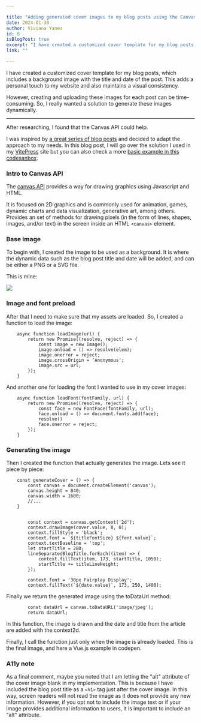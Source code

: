 ```yaml
---

title: "Adding generated cover images to my blog posts using the Canvas API"
date: 2024-01-30
author: Viviana Yanez
id: 8
isBlogPost: true
excerpt: "I have created a customized cover template for my blog posts, which includes a background image with the title and date of the post."
link: ""

---
```

I have created a customized cover template for my blog posts, which includes a background image with the title and date of the post. This adds a personal touch to my website and also maintains a visual consistency.

However, creating and uploading these images for each post can be time-consuming. So, I really wanted a solution to generate these images dynamically.

---

After researching, I found that the Canvas API could help.

I was inspired by [a great series of blog posts](https://uxdesign.cc/the-sharing-part-1-generating-and-sharing-dynamic-images-on-the-web-d43dace87802) and decided to adapt the approach to my needs. In this blog post, I will go over the solution I used in my [VitePress](https://vitepress.dev/) site but you can also check a more [basic example in this codesanbox](https://codepen.io/vivitt/pen/OJqQbox). 


### Intro to Canvas API
The [canvas API](https://developer.mozilla.org/en-US/docs/Web/API/Canvas_API) provides a way for drawing graphics using Javascript and HTML.

It is focused on 2D graphics and is commonly used for animation, games, dynamic charts and data visualization, generative art, among others. Provides an set of methods for drawing pixels (in the form of lines, shapes, images, and/or text) in the screen inside an HTML ``<canvas>`` element.

### Base image
To begin with, I created the image to be used as a background. It is where the dynamic data such as the blog post title and date will be added, and can be either a PNG or a SVG file.

This is mine:
<div class='blog__illustration'>
    <img  src='/assets/article-cover.svg'/>
</div>

### Image and font preload
After that I need to make sure that my assets are loaded. So, I created a function to load the image:

        async function loadImage(url) {
        	return new Promise((resolve, reject) => {
        		const image = new Image();
            	image.onload = () => resolve(elem);
        		image.onerror = reject;
        		image.crossOrigin = ‘Anonymous';
        		image.src = url;
        	});
        }


And another one for loading the font I wanted to use in my cover images: 

        async function loadFont(fontFamily, url) {
            return new Promise((resolve, reject) => {
        		const face = new FontFace(fontFamily, url);
            	face.onload = () => document.fonts.add(face);
                resolve()
        		face.onerror = reject;
        	});
        }

### Generating the image
Then I created the function that actually generates the image. Lets see it piece by piece:

        const generateCover = () => {
            const canvas = document.createElement('canvas');
            canvas.height = 840;
            canvas.width = 1600;
            //... 
        }
          

            const context = canvas.getContext('2d');
            context.drawImage(cover.value, 0, 0);
            context.fillStyle = 'black';
            context.font = `${titleFontSize} ${font.value}`;
            context.textBaseline = 'top';
            let startTitle = 280;
            lineSeparatedBlogTitle.forEach((item) => {
                context.fillText(item, 173, startTitle, 1050);
                startTitle += titleLineHeight;
            });

            context.font = '30px Fairplay Display';
            context.fillText(`${date.value}`, 173, 250, 1400);


Finally we return the generated image using the toDataUrl method:

            const dataUrl = canvas.toDataURL('image/jpeg');
            return dataUrl;
        

In this function, the image is drawn and the date and title from the article are added with the context2d.

Finally, I call the function just only when the image is already loaded.
This is the final image, and here a Vue.js example in codepen.

### A11y note
As a final comment, maybe you noted that I am letting the "alt" attribute of the cover image blank in my implementation. This is because I have included the blog post title as a ```<h1>``` tag just after the cover image. In this way, screen readers will not read the image as it does not provide any new information. However, if you opt not to include the image text or if your image provides additional information to users, it is important to include an "alt" attribute.

